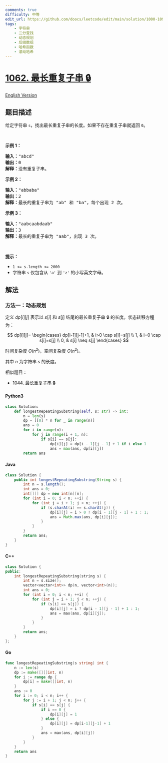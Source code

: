 ```yaml
---
comments: true
difficulty: 中等
edit_url: https://github.com/doocs/leetcode/edit/main/solution/1000-1099/1062.Longest%20Repeating%20Substring/README.md
tags:
    - 字符串
    - 二分查找
    - 动态规划
    - 后缀数组
    - 哈希函数
    - 滚动哈希
---
```


<!-- problem:start -->

# [1062. 最长重复子串 🔒](https://leetcode.cn/problems/longest-repeating-substring)

[English Version](/solution/1000-1099/1062.Longest%20Repeating%20Substring/README_EN.md)

## 题目描述

<!-- description:start -->

<p>给定字符串&nbsp;<code>s</code>，找出最长重复子串的长度。如果不存在重复子串就返回 <code>0</code>。</p>

<p>&nbsp;</p>

<p><strong>示例 1：</strong></p>

<pre>
<strong>输入：</strong>"abcd"
<strong>输出：</strong>0
<strong>解释：</strong>没有重复子串。
</pre>

<p><strong>示例 2：</strong></p>

<pre>
<strong>输入：</strong>"abbaba"
<strong>输出：</strong>2
<strong>解释：</strong>最长的重复子串为 "ab" 和 "ba"，每个出现 2 次。
</pre>

<p><strong>示例 3：</strong></p>

<pre>
<strong>输入：</strong>"aabcaabdaab"
<strong>输出：</strong>3
<strong>解释：</strong>最长的重复子串为 "aab"，出现 3 次。
</pre>

<p>&nbsp;</p>

<p><strong>提示：</strong></p>

<ul>
	<li><code>1 &lt;= s.length &lt;= 2000</code></li>
	<li>字符串&nbsp;<code>s</code>&nbsp;仅包含从&nbsp;<code>'a'</code> 到&nbsp;<code>'z'</code>&nbsp;的小写英文字母。</li>
</ul>

<!-- description:end -->

## 解法

<!-- solution:start -->

### 方法一：动态规划

定义 $dp[i][j]$ 表示以 $s[i]$ 和 $s[j]$ 结尾的最长重复子串 🔒 的长度。状态转移方程为：

$$
dp[i][j]=
\begin{cases}
dp[i-1][j-1]+1, & i>0 \cap s[i]=s[j] \\
1, & i=0 \cap s[i]=s[j] \\
0, &  s[i] \neq s[j]
\end{cases}
$$

时间复杂度 $O(n^2)$，空间复杂度 $O(n^2)$。

其中 $n$ 为字符串 $s$ 的长度。

相似题目：

-   [1044. 最长重复子串 🔒](https://github.com/doocs/leetcode/blob/main/solution/1000-1099/1044.Longest%20Duplicate%20Substring/README.md)

<!-- tabs:start -->

#### Python3

```python
class Solution:
    def longestRepeatingSubstring(self, s: str) -> int:
        n = len(s)
        dp = [[0] * n for _ in range(n)]
        ans = 0
        for i in range(n):
            for j in range(i + 1, n):
                if s[i] == s[j]:
                    dp[i][j] = dp[i - 1][j - 1] + 1 if i else 1
                    ans = max(ans, dp[i][j])
        return ans
```

#### Java

```java
class Solution {
    public int longestRepeatingSubstring(String s) {
        int n = s.length();
        int ans = 0;
        int[][] dp = new int[n][n];
        for (int i = 0; i < n; ++i) {
            for (int j = i + 1; j < n; ++j) {
                if (s.charAt(i) == s.charAt(j)) {
                    dp[i][j] = i > 0 ? dp[i - 1][j - 1] + 1 : 1;
                    ans = Math.max(ans, dp[i][j]);
                }
            }
        }
        return ans;
    }
}
```

#### C++

```cpp
class Solution {
public:
    int longestRepeatingSubstring(string s) {
        int n = s.size();
        vector<vector<int>> dp(n, vector<int>(n));
        int ans = 0;
        for (int i = 0; i < n; ++i) {
            for (int j = i + 1; j < n; ++j) {
                if (s[i] == s[j]) {
                    dp[i][j] = i ? dp[i - 1][j - 1] + 1 : 1;
                    ans = max(ans, dp[i][j]);
                }
            }
        }
        return ans;
    }
};
```

#### Go

```go
func longestRepeatingSubstring(s string) int {
	n := len(s)
	dp := make([][]int, n)
	for i := range dp {
		dp[i] = make([]int, n)
	}
	ans := 0
	for i := 0; i < n; i++ {
		for j := i + 1; j < n; j++ {
			if s[i] == s[j] {
				if i == 0 {
					dp[i][j] = 1
				} else {
					dp[i][j] = dp[i-1][j-1] + 1
				}
				ans = max(ans, dp[i][j])
			}
		}
	}
	return ans
}
```

<!-- tabs:end -->

<!-- solution:end -->

<!-- problem:end -->
